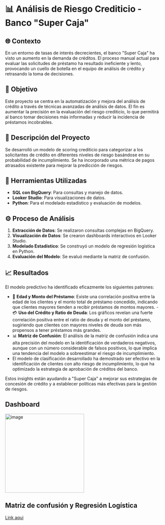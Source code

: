 # 📊 Análisis de Riesgo Crediticio - Banco "Super Caja"

## 🌐 Contexto

En un entorno de tasas de interés decrecientes, el banco "Super Caja" ha visto un aumento en la demanda de créditos. El proceso manual actual para evaluar las solicitudes de préstamo ha resultado ineficiente y lento, provocando un cuello de botella en el equipo de análisis de crédito y retrasando la toma de decisiones.

## 🎯 Objetivo

Este proyecto se centra en la automatización y mejora del análisis de crédito a través de técnicas avanzadas de análisis de datos. El fin es aumentar la precisión en la evaluación del riesgo crediticio, lo que permitirá al banco tomar decisiones más informadas y reducir la incidencia de préstamos incobrables.

## 📝 Descripción del Proyecto

Se desarrolló un modelo de scoring crediticio para categorizar a los solicitantes de crédito en diferentes niveles de riesgo basándose en su probabilidad de incumplimiento. Se ha incorporado una métrica de pagos atrasados existente para mejorar la predicción de riesgos.

## 🔧 Herramientas Utilizadas

- **SQL con BigQuery**: Para consultas y manejo de datos.
- **Looker Studio**: Para visualizaciones de datos.
- **Python**: Para el modelado estadístico y evaluación de modelos.

## ⚙️ Proceso de Análisis

1. **Extracción de Datos**: Se realizaron consultas complejas en BigQuery.
2. **Visualización de Datos**: Se crearon dashboards interactivos en Looker Studio.
3. **Modelado Estadístico**: Se construyó un modelo de regresión logística en Python.
4. **Evaluación del Modelo**: Se evaluó mediante la matriz de confusión.

## 📈 Resultados

El modelo predictivo ha identificado eficazmente los siguientes patrones:

- 🚀 **Edad y Monto del Préstamo**: Existe una correlación positiva entre la edad de los clientes y el monto total de préstamo concedido, indicando que clientes mayores tienden a recibir préstamos de montos mayores.
-💳 **Uso del Crédito y Ratio de Deuda**: Los gráficos revelan una fuerte correlación positiva entre el ratio de deuda y el monto del préstamo, sugiriendo que clientes con mayores niveles de deuda son más propensos a tener préstamos más grandes.
- 📊 **Matriz de Confusión**: El análisis de la matriz de confusión indica una alta precisión del modelo en la identificación de verdaderos negativos, aunque con un número considerable de falsos positivos, lo que implica una tendencia del modelo a sobreestimar el riesgo de incumplimiento.
- El modelo de clasificación desarrollado ha demostrado ser efectivo en la identificación de clientes con alto riesgo de incumplimiento, lo que ha optimizado la estrategia de aprobación de créditos del banco.


Estos insights están ayudando a "Super Caja" a mejorar sus estrategias de concesión de crédito y a establecer políticas más efectivas para la gestión de riesgos.

## Dashboard 

<img width="256" alt="image" src="https://github.com/Yesi0/an-lisis-riesgo-relativo-crediticio/assets/125078076/7ff1fca3-b2fb-4b0b-b1a4-d5eb96bcc6e2">

## Matriz de confusión y Regresión Logística
[Link aqui](https://colab.research.google.com/drive/1o4LRiQBxte7LHp_mUgafNl-JLKR9Z9ZS?usp=sharing)

